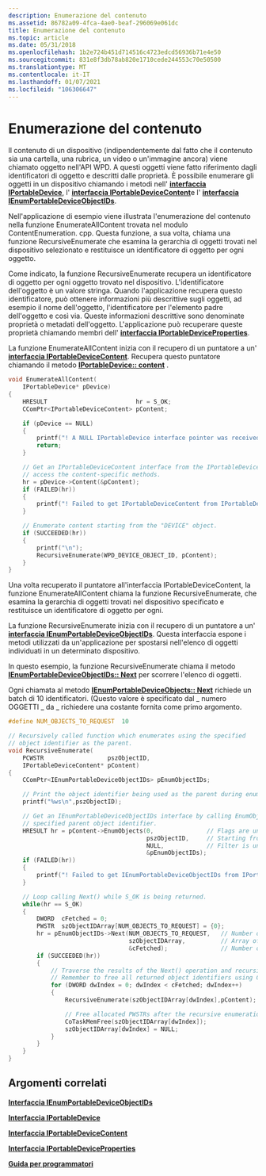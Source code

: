 ```yaml
---
description: Enumerazione del contenuto
ms.assetid: 86782a09-4fca-4ae0-beaf-296069e061dc
title: Enumerazione del contenuto
ms.topic: article
ms.date: 05/31/2018
ms.openlocfilehash: 1b2e724b451d714516c4723edcd56936b71e4e50
ms.sourcegitcommit: 831e8f3db78ab820e1710cede244553c70e50500
ms.translationtype: MT
ms.contentlocale: it-IT
ms.lasthandoff: 01/07/2021
ms.locfileid: "106306647"
---
```

# <a name="enumerating-content"></a>Enumerazione del contenuto

Il contenuto di un dispositivo (indipendentemente dal fatto che il contenuto sia una cartella, una rubrica, un video o un'immagine ancora) viene chiamato oggetto nell'API WPD. A questi oggetti viene fatto riferimento dagli identificatori di oggetto e descritti dalle proprietà. È possibile enumerare gli oggetti in un dispositivo chiamando i metodi nell' [**interfaccia IPortableDevice**](/windows/desktop/api/PortableDeviceApi/nn-portabledeviceapi-iportabledevice), l' [**interfaccia IPortableDeviceContent**](/windows/desktop/api/portabledeviceapi/nn-portabledeviceapi-iportabledevicecontent)e l' [**interfaccia IEnumPortableDeviceObjectIDs**](/windows/desktop/api/PortableDeviceApi/nn-portabledeviceapi-ienumportabledeviceobjectids).

Nell'applicazione di esempio viene illustrata l'enumerazione del contenuto nella funzione EnumerateAllContent trovata nel modulo ContentEnumeration. cpp. Questa funzione, a sua volta, chiama una funzione RecursiveEnumerate che esamina la gerarchia di oggetti trovati nel dispositivo selezionato e restituisce un identificatore di oggetto per ogni oggetto.

Come indicato, la funzione RecursiveEnumerate recupera un identificatore di oggetto per ogni oggetto trovato nel dispositivo. L'identificatore dell'oggetto è un valore stringa. Quando l'applicazione recupera questo identificatore, può ottenere informazioni più descrittive sugli oggetti, ad esempio il nome dell'oggetto, l'identificatore per l'elemento padre dell'oggetto e così via. Queste informazioni descrittive sono denominate proprietà o metadati dell'oggetto. L'applicazione può recuperare queste proprietà chiamando membri dell' [**interfaccia IPortableDeviceProperties**](/windows/desktop/api/portabledeviceapi/nn-portabledeviceapi-iportabledeviceproperties).

La funzione EnumerateAllContent inizia con il recupero di un puntatore a un' [**interfaccia IPortableDeviceContent**](/windows/desktop/api/portabledeviceapi/nn-portabledeviceapi-iportabledevicecontent). Recupera questo puntatore chiamando il metodo [**IPortableDevice:: content**](/windows/desktop/api/PortableDeviceApi/nf-portabledeviceapi-iportabledevice-content) .


```C++
void EnumerateAllContent(
    IPortableDevice* pDevice)
{
    HRESULT                         hr = S_OK;
    CComPtr<IPortableDeviceContent> pContent;

    if (pDevice == NULL)
    {
        printf("! A NULL IPortableDevice interface pointer was received\n");
        return;
    }

    // Get an IPortableDeviceContent interface from the IPortableDevice interface to
    // access the content-specific methods.
    hr = pDevice->Content(&pContent);
    if (FAILED(hr))
    {
        printf("! Failed to get IPortableDeviceContent from IPortableDevice, hr = 0x%lx\n",hr);
    }

    // Enumerate content starting from the "DEVICE" object.
    if (SUCCEEDED(hr))
    {
        printf("\n");
        RecursiveEnumerate(WPD_DEVICE_OBJECT_ID, pContent);
    }
}
```



Una volta recuperato il puntatore all'interfaccia IPortableDeviceContent, la funzione EnumerateAllContent chiama la funzione RecursiveEnumerate, che esamina la gerarchia di oggetti trovati nel dispositivo specificato e restituisce un identificatore di oggetto per ogni.

La funzione RecursiveEnumerate inizia con il recupero di un puntatore a un' [**interfaccia IEnumPortableDeviceObjectIDs**](/windows/desktop/api/PortableDeviceApi/nn-portabledeviceapi-ienumportabledeviceobjectids). Questa interfaccia espone i metodi utilizzati da un'applicazione per spostarsi nell'elenco di oggetti individuati in un determinato dispositivo.

In questo esempio, la funzione RecursiveEnumerate chiama il metodo [**IEnumPortableDeviceObjectIDs:: Next**](/windows/desktop/api/PortableDeviceApi/nf-portabledeviceapi-ienumportabledeviceobjectids-next) per scorrere l'elenco di oggetti.

Ogni chiamata al metodo [**IEnumPortableDeviceObjects:: Next**](/windows/desktop/api/PortableDeviceApi/nf-portabledeviceapi-ienumportabledeviceobjectids-next) richiede un batch di 10 identificatori. (Questo valore è specificato dal \_ numero OGGETTI \_ da \_ richiedere una costante fornita come primo argomento.


```C++
#define NUM_OBJECTS_TO_REQUEST  10

// Recursively called function which enumerates using the specified
// object identifier as the parent.
void RecursiveEnumerate(
    PCWSTR                  pszObjectID,
    IPortableDeviceContent* pContent)
{
    CComPtr<IEnumPortableDeviceObjectIDs> pEnumObjectIDs;

    // Print the object identifier being used as the parent during enumeration.
    printf("%ws\n",pszObjectID);

    // Get an IEnumPortableDeviceObjectIDs interface by calling EnumObjects with the
    // specified parent object identifier.
    HRESULT hr = pContent->EnumObjects(0,               // Flags are unused
                                       pszObjectID,     // Starting from the passed in object
                                       NULL,            // Filter is unused
                                       &pEnumObjectIDs);
    if (FAILED(hr))
    {
        printf("! Failed to get IEnumPortableDeviceObjectIDs from IPortableDeviceContent, hr = 0x%lx\n",hr);
    }

    // Loop calling Next() while S_OK is being returned.
    while(hr == S_OK)
    {
        DWORD  cFetched = 0;
        PWSTR  szObjectIDArray[NUM_OBJECTS_TO_REQUEST] = {0};
        hr = pEnumObjectIDs->Next(NUM_OBJECTS_TO_REQUEST,   // Number of objects to request on each NEXT call
                                  szObjectIDArray,          // Array of PWSTR array which will be populated on each NEXT call
                                  &cFetched);               // Number of objects written to the PWSTR array
        if (SUCCEEDED(hr))
        {
            // Traverse the results of the Next() operation and recursively enumerate
            // Remember to free all returned object identifiers using CoTaskMemFree()
            for (DWORD dwIndex = 0; dwIndex < cFetched; dwIndex++)
            {
                RecursiveEnumerate(szObjectIDArray[dwIndex],pContent);

                // Free allocated PWSTRs after the recursive enumeration call has completed.
                CoTaskMemFree(szObjectIDArray[dwIndex]);
                szObjectIDArray[dwIndex] = NULL;
            }
        }
    }
}
```



## <a name="related-topics"></a>Argomenti correlati

<dl> <dt>

[**Interfaccia IEnumPortableDeviceObjectIDs**](/windows/desktop/api/PortableDeviceApi/nn-portabledeviceapi-ienumportabledeviceobjectids)
</dt> <dt>

[**Interfaccia IPortableDevice**](/windows/desktop/api/PortableDeviceApi/nn-portabledeviceapi-iportabledevice)
</dt> <dt>

[**Interfaccia IPortableDeviceContent**](/windows/desktop/api/portabledeviceapi/nn-portabledeviceapi-iportabledevicecontent)
</dt> <dt>

[**Interfaccia IPortableDeviceProperties**](/windows/desktop/api/portabledeviceapi/nn-portabledeviceapi-iportabledeviceproperties)
</dt> <dt>

[**Guida per programmatori**](programming-guide.md)
</dt> </dl>

 

 



